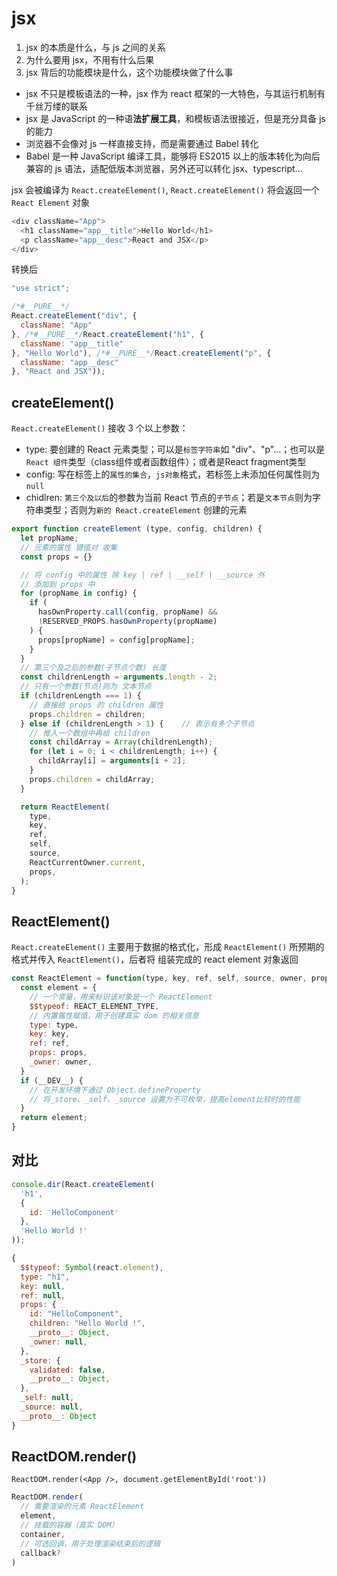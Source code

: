 # jsx
1. jsx 的本质是什么，与 js 之间的关系
2. 为什么要用 jsx，不用有什么后果
3. jsx 背后的功能模块是什么，这个功能模块做了什么事

- jsx 不只是模板语法的一种，jsx 作为 react 框架的一大特色，与其运行机制有千丝万缕的联系
- jsx 是 JavaScript 的一种语**法扩展工具**，和模板语法很接近，但是充分具备 js 的能力
- 浏览器不会像对 js 一样直接支持，而是需要通过 Babel 转化
- Babel 是一种 JavaScript 编译工具，能够将 ES2015 以上的版本转化为向后兼容的 js 语法，适配低版本浏览器，另外还可以转化 jsx、typescript...

jsx 会被编译为 `React.createElement()`, `React.createElement()` 将会返回一个 `React Element` 对象
```js
<div className="App">
  <h1 className="app__title">Hello World</h1>
  <p className="app__desc">React and JSX</p>
</div>
```
转换后
```js
"use strict";

/*#__PURE__*/
React.createElement("div", {
  className: "App"
}, /*#__PURE__*/React.createElement("h1", {
  className: "app__title"
}, "Hello World"), /*#__PURE__*/React.createElement("p", {
  className: "app__desc"
}, "React and JSX"));
```

## createElement()
`React.createElement()` 接收 3 个以上参数：

  - type: 要创建的 React 元素类型；可以是`标签字符串`如 "div"、"p"...；也可以是 `React 组件`类型（class组件或者函数组件）；或者是React fragment类型
  - config: 写在标签上的`属性的集合`，`js对象`格式，若标签上未添加任何属性则为 `null`
  - chidlren: `第三个及以后`的参数为当前 React 节点的`子节点`；若是`文本节点`则为字符串类型；否则为`新的 React.createElement` 创建的元素

```js
export function createElement (type, config, children) {
  let propName;
  // 元素的属性 键值对 收集
  const props = {}

  // 将 config 中的属性 除 key | ref | __self | __source 外
  // 添加到 props 中
  for (propName in config) {
    if (
      hasOwnProperty.call(config, propName) &&
      !RESERVED_PROPS.hasOwnProperty(propName)
    ) {
      props[propName] = config[propName];
    }
  }
  // 第三个及之后的参数(子节点个数) 长度
  const childrenLength = arguments.length - 2;
  // 只有一个参数(节点)则为 文本节点
  if (childrenLength === 1) {
    // 直接给 props 的 children 属性
    props.children = children;
  } else if (childrenLength > 1) {    // 表示有多个子节点
    // 推入一个数组中再给 children
    const childArray = Array(childrenLength);
    for (let i = 0; i < childrenLength; i++) {
      childArray[i] = arguments[i + 2];
    }
    props.children = childArray;
  }

  return ReactElement(
    type,
    key,
    ref,
    self,
    source,
    ReactCurrentOwner.current,
    props,
  );
}
```

## ReactElement()
`React.createElement()` 主要用于数据的格式化，形成 `ReactElement()` 所预期的格式并传入 `ReactElement()`，后者将 组装完成的 react element 对象返回

```js
const ReactElement = function(type, key, ref, self, source, owner, props) {
  const element = {
    // 一个常量，用来标识该对象是一个 ReactElement
    $$typeof: REACT_ELEMENT_TYPE,
    // 内置属性赋值，用于创建真实 dom 的相关信息
    type: type,
    key: key,
    ref: ref,
    props: props,
    _owner: owner,
  }
  if (__DEV__) {
    // 在开发环境下通过 Object.defineProperty 
    // 将_store、_self、_source 设置为不可枚举，提高element比较时的性能
  }
  return element;
}
```

## 对比
```js
console.dir(React.createElement(
  'h1',
  {
    id: 'HelloComponent'
  },
  'Hello World !'
));
```
```js
{
  $$typeof: Symbol(react.element),
  type: "h1",
  key: null,
  ref: null,
  props: {
    id: "HelloComponent",
    children: "Hello World !",
    __proto__: Object,
    _owner: null,
  },
  _store: {
    validated: false,
    __proto__: Object,
  },
  _self: null,
  _source: null,
  __proto__: Object
}
```

## ReactDOM.render()
`ReactDOM.render(<App />, document.getElementById('root'))`
```js
ReactDOM.render(
  // 需要渲染的元素 ReactElement
  element,
  // 挂载的容器（真实 DOM）
  container,
  // 可选回调，用于处理渲染结束后的逻辑
  callback?
)
```
